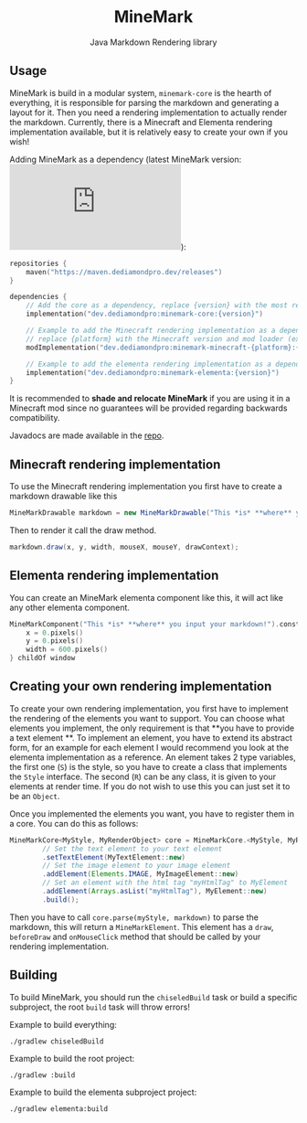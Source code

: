 <div align="center">

# MineMark

Java Markdown Rendering library
</div>

## Usage

MineMark is build in a modular system, `minemark-core` is the hearth of everything, it is responsible for parsing
the markdown and generating a layout for it. Then you need a rendering implementation to actually render the markdown.
Currently, there is a Minecraft and Elementa rendering implementation available, but it is relatively easy to create
your own if you wish!

Adding MineMark as a dependency (latest MineMark
version:
![](https://img.shields.io/badge/dynamic/xml?label=%20&query=/metadata/versioning/versions/version[not(contains(text(),%27%2B%27))][last()]&url=https://maven.dediamondpro.dev/releases/dev/dediamondpro/minemark-core/maven-metadata.xml)):

```kt
repositories {
    maven("https://maven.dediamondpro.dev/releases")
}

dependencies {
    // Add the core as a dependency, replace {version} with the most recent version of MineMark
    implementation("dev.dediamondpro:minemark-core:{version}")

    // Example to add the Minecraft rendering implementation as a dependency,
    // replace {platform} with the Minecraft version and mod loader (example: 1.20.4-fabric)
    modImplementation("dev.dediamondpro:minemark-minecraft-{platform}:{version}")

    // Example to add the elementa rendering implementation as a dependency
    implementation("dev.dediamondpro:minemark-elementa:{version}")
}
```

It is recommended to **shade and relocate MineMark** if you are using it in a Minecraft mod since no guarantees will be
provided regarding backwards compatibility.

Javadocs are made available in
the [repo](https://maven.dediamondpro.dev/javadoc/releases/dev/dediamondpro/minemark-core/latest).

## Minecraft rendering implementation

To use the Minecraft rendering implementation you first have to create a markdown drawable like this

```java
MineMarkDrawable markdown = new MineMarkDrawable("This *is* **where** you input your markdown!");
```

Then to render it call the draw method.

```java
markdown.draw(x, y, width, mouseX, mouseY, drawContext);
```

## Elementa rendering implementation

You can create an MineMark elementa component like this, it will act like any other elementa component.

```kt
MineMarkComponent("This *is* **where** you input your markdown!").constrain {
    x = 0.pixels()
    y = 0.pixels()
    width = 600.pixels()
} childOf window
```

## Creating your own rendering implementation

To create your own rendering implementation, you first have to implement the rendering of the elements you want to
support. You can choose what elements you implement, the only requirement is that **you have to provide a text element
**.
To implement an element, you have to extend its abstract form, for an example for each element I would recommend you
look at the elementa implementation as a reference. An element takes 2 type variables, the first one (`S`) is the style,
so you have to create a class that implements the `Style` interface. The second (`R`) can be any class, it is given to
your
elements at render time. If you do not wish to use this you can just set it to be an `Object`.

Once you implemented the elements you want, you have to register them in a core. You can do this as follows:

```java
MineMarkCore<MyStyle, MyRenderObject> core = MineMarkCore.<MyStyle, MyRenderObject>builder()
        // Set the text element to your text element
        .setTextElement(MyTextElement::new)
        // Set the image element to your image element
        .addElement(Elements.IMAGE, MyImageElement::new)
        // Set an element with the html tag "myHtmlTag" to MyElement
        .addElement(Arrays.asList("myHtmlTag"), MyElement::new)
        .build();
```

Then you have to call `core.parse(myStyle, markdown)` to parse the markdown, this will return a `MineMarkElement`.
This element has a `draw`, `beforeDraw` and `onMouseClick` method that should be called by your rendering
implementation.

## Building

To build MineMark, you should run the `chiseledBuild` task or build a specific subproject, the root `build` task will
throw errors!

Example to build everything:

```shell
./gradlew chiseledBuild
```

Example to build the root project:

```shell
./gradlew :build
```

Example to build the elementa subproject project:

```shell
./gradlew elementa:build
```